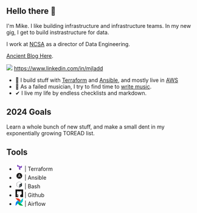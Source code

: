 ## Hello there 👋

I'm Mike. I like building infrastructure and infrastructure teams. In my new gig, I get to
build instrastructure for data.

I work at [NCSA](https://www.ncsasports.org/) as a director of Data Engineering.

[Ancient Blog Here](https://mjladd.com).

<img src="https://raw.githubusercontent.com/FortAwesome/Font-Awesome/master/svgs/brands/linkedin.svg" height="12" /> <a href="https://www.linkedin.com/in/mjladd">https://www.linkedin.com/in/mjladd</a><br>

- 🔭 I build stuff with [Terraform](https://github.com/hashicorp/terraform) and [Ansible](https://github.com/ansible/ansible), and mostly live in [AWS](https://aws.amazoncom)
- 🎸 As a failed musician, I try to find time to [write music](https://soundcloud.com/mjladd).
- ✔ I live my life by endless checklists and markdown.

## 2024 Goals

Learn a whole bunch of new stuff, and make a small dent in my exponentially growing TOREAD list.

## Tools

- <img src="images/terraform.svg" width="20" height="20"> | Terraform
- <img src="images/ansible.svg" width="20" height="20"> | Ansible
- <img src="images/bash.svg" width="20" height="20"> | Bash
- <img src="images/github.svg" width="20" height="20"> | Github
- <img src="images/airflow.jpg" width="20" height="20"> | Airflow
